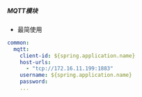 ##### MQTT模块

* 最简使用

````yaml
common:
  mqtt:
    client-id: ${spring.application.name}
    host-urls:
      - "tcp://172.16.11.199:1883"
    username: ${spring.application.name}
    password:
    ...
````